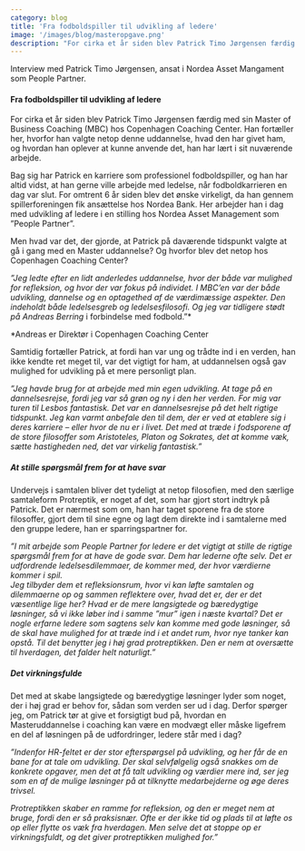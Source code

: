 ```yaml
---
category: blog
title: 'Fra fodboldspiller til udvikling af ledere'
image: '/images/blog/masteropgave.png'
description: "For cirka et år siden blev Patrick Timo Jørgensen færdig med sin Master of Business Coaching (MBC) hos Copenhagen Coaching Center. Han fortæller her, hvorfor han valgte netop denne uddannelse, hvad den har givet ham, og hvordan han oplever at kunne anvende det, han har lært i sit nuværende arbejde."
---
```

Interview med Patrick Timo Jørgensen, ansat i Nordea Asset Mangament som People Partner.

#### **Fra fodboldspiller til udvikling af ledere**

For cirka et år siden blev Patrick Timo Jørgensen færdig med sin Master of Business Coaching (MBC) hos Copenhagen Coaching Center. Han fortæller her, hvorfor han valgte netop denne uddannelse, hvad den har givet ham, og hvordan han oplever at kunne anvende det, han har lært i sit nuværende arbejde. 

Bag sig har Patrick en karriere som professionel fodboldspiller, og han har altid vidst, at han gerne ville arbejde med ledelse, når fodboldkarrieren en dag var slut. For omtrent 6 år siden blev det ønske virkeligt, da han gennem spillerforeningen fik ansættelse hos Nordea Bank. Her arbejder han i dag med udvikling af ledere i en stilling hos Nordea Asset Management som ”People Partner”.

Men hvad var det, der gjorde, at Patrick på daværende tidspunkt valgte at gå i gang med en Master uddannelse? Og hvorfor blev det netop hos Copenhagen Coaching Center?

*”Jeg ledte efter en lidt anderledes uddannelse, hvor der både var mulighed for refleksion, og hvor der var fokus på individet. I MBC’en var der både udvikling, dannelse og en optagethed af de værdimæssige aspekter. Den indeholdt både ledelsesgreb og ledelsesfilosofi. Og jeg var tidligere stødt på Andreas Berring* i forbindelse med fodbold.”*

*Andreas er Direktør i Copenhagen Coaching Center

Samtidig fortæller Patrick, at fordi han var ung og trådte ind i en verden, han ikke kendte ret meget til, var det vigtigt for ham, at uddannelsen også gav mulighed for udvikling på et mere personligt plan.

*”Jeg havde brug for at arbejde med min egen udvikling. At tage på en dannelsesrejse, fordi jeg var så grøn og ny i den her verden. For mig var turen til Lesbos fantastisk. Det var en dannelsesrejse på det helt rigtige tidspunkt. Jeg kan varmt anbefale den til dem, der er ved at etablere sig i deres karriere – eller hvor de nu er i livet. Det med at træde i fodsporene af de store filosoffer som Aristoteles, Platon og Sokrates, det at komme væk, sætte hastigheden ned, det var virkelig fantastisk.”*

##### At stille spørgsmål frem for at have svar

Undervejs i samtalen bliver det tydeligt at netop filosofien, med den særlige samtaleform Protreptik, er noget af det, som har gjort stort indtryk på Patrick. Det er nærmest som om, han har taget sporene fra de store filosoffer, gjort dem til sine egne og lagt dem direkte ind i samtalerne med den gruppe ledere, han er sparringspartner for.

*”I mit arbejde som People Partner for ledere er det vigtigt at stille de rigtige spørgsmål frem for at have de gode svar. Dem har lederne ofte selv. Det er udfordrende ledelsesdilemmaer, de kommer med, der hvor værdierne kommer i spil.  
Jeg tilbyder dem et refleksionsrum, hvor vi kan løfte samtalen og dilemmaerne op og sammen reflektere over, hvad det er, der er det væsentlige lige her? Hvad er de mere langsigtede og bæredygtige løsninger, så vi ikke løber ind i samme ”mur” igen i næste kvartal? Det er nogle erfarne ledere som sagtens selv kan komme med gode løsninger, så de skal have mulighed for at træde ind i et andet rum, hvor nye tanker kan opstå.
Til det benytter jeg i høj grad protreptikken. Den er nem at oversætte til hverdagen, det falder helt naturligt.”*

##### Det virkningsfulde

Det med at skabe langsigtede og bæredygtige løsninger lyder som noget, der i høj grad er behov for, sådan som verden ser ud i dag. Derfor spørger jeg, om Patrick tør at give et forsigtigt bud på, hvordan en Masteruddannelse i coaching kan være en modvægt eller måske ligefrem en del af løsningen på de udfordringer, ledere står med i dag?

*”Indenfor HR-feltet er der stor efterspørgsel på udvikling, og her får de en bane for at tale om udvikling. Der skal selvfølgelig også snakkes om de konkrete opgaver, men det at få talt udvikling og værdier mere ind, ser jeg som en af de mulige løsninger på at tilknytte medarbejderne og øge deres trivsel.*

*Protreptikken skaber en ramme for refleksion, og den er meget nem at bruge, fordi den er så praksisnær. Ofte er der ikke tid og plads til at løfte os op eller flytte os væk fra hverdagen. Men selve det at stoppe op er virkningsfuldt, og det giver protreptikken mulighed for.”*